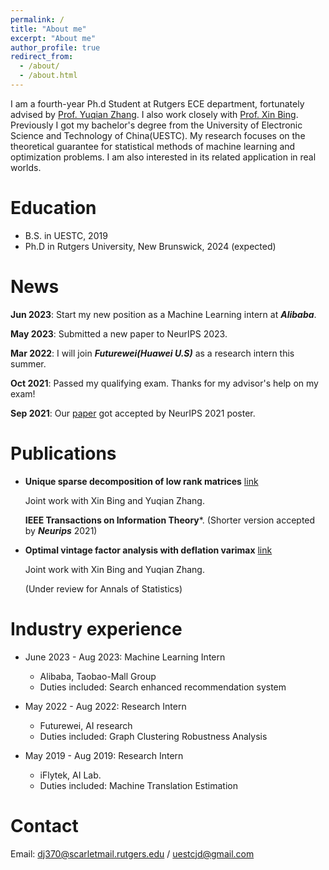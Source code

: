 ```yaml
---
permalink: /
title: "About me"
excerpt: "About me"
author_profile: true
redirect_from: 
  - /about/
  - /about.html
---
```


I am a fourth-year Ph.d Student at Rutgers ECE department, fortunately advised by [Prof. Yuqian Zhang](https://sites.google.com/view/yuqianzhang). I also work closely with [Prof. Xin Bing](https://sites.coecis.cornell.edu/xinbing/). Previously I got my bachelor's degree from the University of Electronic Science and Technology of China(UESTC).
My research focuses on the theoretical guarantee for statistical methods of machine learning and optimization problems. I am also interested in its related application in real worlds. 






Education
======
* B.S. in UESTC, 2019
* Ph.D in Rutgers University, New Brunswick, 2024 (expected)

News
======
**Jun 2023**: Start my new position as a Machine Learning intern at ***Alibaba***.

**May 2023**: Submitted a new paper to NeurIPS 2023.

**Mar 2022**: I will join ***Futurewei(Huawei U.S)*** as a research intern this summer.

**Oct 2021**: Passed my qualifying exam. Thanks for my advisor's help on my exam! 

**Sep 2021**: Our [paper](https://arxiv.org/abs/2106.07736) got accepted by NeurIPS 2021 poster.


Publications
======
* **Unique sparse decomposition of low rank matrices** [link](https://ieeexplore.ieee.org/document/9954420)
  
    Joint work with Xin Bing and Yuqian Zhang.
  
    **IEEE Transactions on Information   Theory***. (Shorter version accepted by ***Neurips*** 2021)

* **Optimal vintage factor analysis with deflation varimax** [link](https://rutgersconnect-my.sharepoint.com/:b:/g/personal/dj370_soe_rutgers_edu/ESxNFtLiCCRGvh1pyrk7Ii8B0zqeL6l3WZHsjEJLqal7Sg?e=OvnJc9)
  
    Joint work with Xin Bing and Yuqian Zhang.

    (Under review for Annals of Statistics)


Industry experience
======
* June 2023 - Aug 2023: Machine Learning Intern
  * Alibaba, Taobao-Mall Group
  * Duties included: Search enhanced recommendation system

* May 2022 - Aug 2022: Research Intern
  * Futurewei, AI research
  * Duties included: Graph Clustering Robustness Analysis

* May 2019 - Aug 2019: Research Intern
  * iFlytek, AI Lab.
  * Duties included: Machine Translation Estimation

Contact
=====
Email: dj370@scarletmail.rutgers.edu / uestcjd@gmail.com  
  


